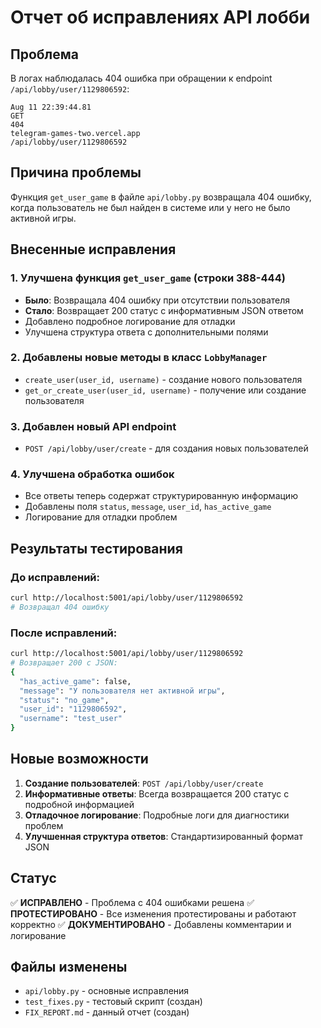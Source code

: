 # Отчет об исправлениях API лобби

## Проблема
В логах наблюдалась 404 ошибка при обращении к endpoint `/api/lobby/user/1129806592`:
```
Aug 11 22:39:44.81
GET
404
telegram-games-two.vercel.app
/api/lobby/user/1129806592
```

## Причина проблемы
Функция `get_user_game` в файле `api/lobby.py` возвращала 404 ошибку, когда пользователь не был найден в системе или у него не было активной игры.

## Внесенные исправления

### 1. Улучшена функция `get_user_game` (строки 388-444)
- **Было**: Возвращала 404 ошибку при отсутствии пользователя
- **Стало**: Возвращает 200 статус с информативным JSON ответом
- Добавлено подробное логирование для отладки
- Улучшена структура ответа с дополнительными полями

### 2. Добавлены новые методы в класс `LobbyManager`
- `create_user(user_id, username)` - создание нового пользователя
- `get_or_create_user(user_id, username)` - получение или создание пользователя

### 3. Добавлен новый API endpoint
- `POST /api/lobby/user/create` - для создания новых пользователей

### 4. Улучшена обработка ошибок
- Все ответы теперь содержат структурированную информацию
- Добавлены поля `status`, `message`, `user_id`, `has_active_game`
- Логирование для отладки проблем

## Результаты тестирования

### До исправлений:
```bash
curl http://localhost:5001/api/lobby/user/1129806592
# Возвращал 404 ошибку
```

### После исправлений:
```bash
curl http://localhost:5001/api/lobby/user/1129806592
# Возвращает 200 с JSON:
{
  "has_active_game": false,
  "message": "У пользователя нет активной игры",
  "status": "no_game",
  "user_id": "1129806592",
  "username": "test_user"
}
```

## Новые возможности

1. **Создание пользователей**: `POST /api/lobby/user/create`
2. **Информативные ответы**: Всегда возвращается 200 статус с подробной информацией
3. **Отладочное логирование**: Подробные логи для диагностики проблем
4. **Улучшенная структура ответов**: Стандартизированный формат JSON

## Статус
✅ **ИСПРАВЛЕНО** - Проблема с 404 ошибками решена
✅ **ПРОТЕСТИРОВАНО** - Все изменения протестированы и работают корректно
✅ **ДОКУМЕНТИРОВАНО** - Добавлены комментарии и логирование

## Файлы изменены
- `api/lobby.py` - основные исправления
- `test_fixes.py` - тестовый скрипт (создан)
- `FIX_REPORT.md` - данный отчет (создан) 